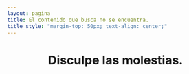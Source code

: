 ```yaml
---
layout: pagina
title: El contenido que busca no se encuentra.
title_style: "margin-top: 50px; text-align: center;"
---
```


<p align="center">
    <i class="fa fa-exclamation-circle fa-5x" aria-hidden="true"></i>
</p>
<h1 align="center">Disculpe las molestias.</h1>
